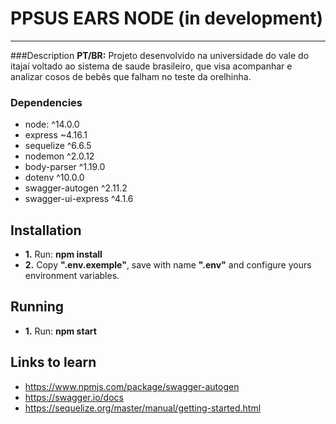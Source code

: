 # PPSUS EARS NODE (in development)
***
###Description
**PT/BR:** Projeto desenvolvido na universidade do vale do itajaí
voltado ao sistema de saude brasileiro, que visa acompanhar e
analizar cosos de bebês que falham no teste da orelhinha.

### Dependencies
- node: ^14.0.0
- express ~4.16.1
- sequelize ^6.6.5
- nodemon ^2.0.12
- body-parser ^1.19.0
- dotenv ^10.0.0
- swagger-autogen ^2.11.2
- swagger-ui-express ^4.1.6

## Installation
- **1.** Run: **npm install**
- **2.** Copy **".env.exemple"**, save with name **".env"** and configure yours environment variables.

## Running
- **1.** Run: **npm start**

## Links to learn
- https://www.npmjs.com/package/swagger-autogen   
- https://swagger.io/docs
- https://sequelize.org/master/manual/getting-started.html

